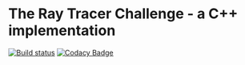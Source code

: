 # The Ray Tracer Challenge - a C++ implementation

[![Build status](https://ci.appveyor.com/api/projects/status/pcp4hvxl93kkv7ub?svg=true)](https://ci.appveyor.com/project/apathyboy/theraytracerchallengecpp) [![Codacy Badge](https://api.codacy.com/project/badge/Grade/8998253fb6dd4af0b62cd543c3e886f3)](https://www.codacy.com/app/apathyboy/TheRayTracerChallengeCpp?utm_source=github.com&amp;utm_medium=referral&amp;utm_content=apathyboy/TheRayTracerChallengeCpp&amp;utm_campaign=Badge_Grade)
